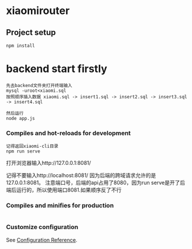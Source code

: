 
# xiaomirouter

## Project setup
```
npm install
```
# backend start firstly
```
先去backend文件夹打开终端输入
mysql -uroot<xiaomi.sql
按照顺序插入数据 xiaomi.sql -> insert1.sql -> insert2.sql -> insert3.sql -> insert4.sql

然后运行
node app.js
```

### Compiles and hot-reloads for development
```
记得返回xiaomi-cli目录
npm run serve
```
打开浏览器输入http://127.0.0.1:8081/

记得不要输入http://localhost:8081/   因为后端的跨域请求允许的是127.0.0.1:8081。
注意端口号，后端的api占用了8080，因为run serve是开了后端后运行的，所以使用端口8081.如果顺序反了不行 
### Compiles and minifies for production
```

```

### Customize configuration
See [Configuration Reference](https://cli.vuejs.org/config/).
